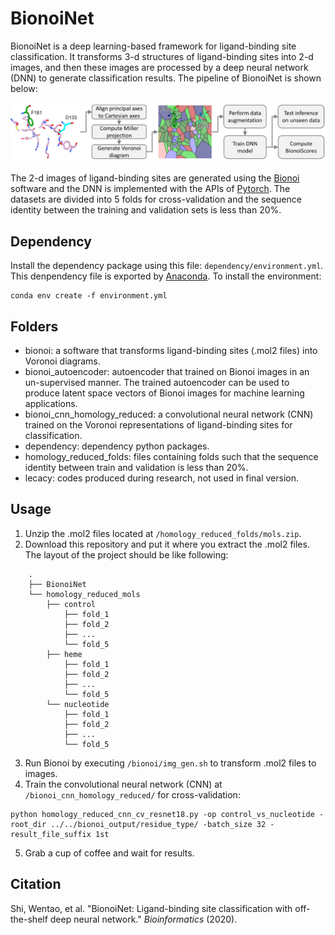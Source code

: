 # BionoiNet
BionoiNet is a deep learning-based framework for ligand-binding site classification. It transforms 3-d structures of ligand-binding sites into 2-d images, and then these images are processed by a deep neural network (DNN) to generate classification results. The pipeline of BionoiNet is shown below:

![](https://github.com/CSBG-LSU/BionoiNet/blob/master/figures/BionoiNet.PNG)

The 2-d images of ligand-binding sites are generated using the [Bionoi](https://github.com/CSBG-LSU/BionoiNet/tree/master/bionoi) software and the DNN is implemented with the APIs of [Pytorch](https://pytorch.org/). The datasets are divided into 5 folds for cross-validation and the sequence identity between the training and validation sets is less than 20%.

## Dependency
Install the dependency package using this file: ```dependency/environment.yml```. This denpendency file is exported by [Anaconda](https://www.anaconda.com/). To install the environment:
```
conda env create -f environment.yml
```

## Folders
* bionoi: a software that transforms ligand-binding sites (.mol2 files) into Voronoi diagrams.
* bionoi_autoencoder: autoencoder that trained on Bionoi images in an un-supervised manner. The trained autoencoder can be used to produce latent space vectors of Bionoi images for machine learning applications.
* bionoi_cnn_homology_reduced: a convolutional neural network (CNN) trained on the Voronoi representations of ligand-binding sites for classification.
* dependency: dependency python packages.
* homology_reduced_folds: files containing folds such that the sequence identity between train and validation is less than 20%.
* lecacy: codes produced during research, not used in final version.

## Usage
1. Unzip the .mol2 files located at ```/homology_reduced_folds/mols.zip```.
2. Download this repository and put it where you extract the .mol2 files. The layout of the project should be like following:   
```
    .
    ├── BionoiNet
    └── homology_reduced_mols      
        ├── control
            ├── fold_1   
            ├── fold_2
            ├── ...
            └── fold_5
        ├── heme
            ├── fold_1   
            ├── fold_2
            ├── ...
            └── fold_5
        └── nucleotide
            ├── fold_1   
            ├── fold_2
            ├── ...
            └── fold_5
```
3. Run Bionoi by executing ```/bionoi/img_gen.sh``` to transform .mol2 files to images. 
4. Train the convolutional neural network (CNN) at ```/bionoi_cnn_homology_reduced/``` for cross-validation:    
```
python homology_reduced_cnn_cv_resnet18.py -op control_vs_nucleotide -root_dir ../../bionoi_output/residue_type/ -batch_size 32 -result_file_suffix 1st
```
5. Grab a cup of coffee and wait for results.

## Citation
Shi, Wentao, et al. "BionoiNet: Ligand-binding site classification with off-the-shelf deep neural network." *Bioinformatics* (2020).
